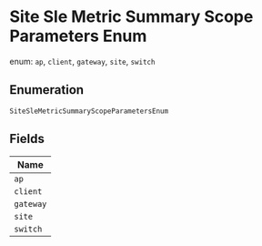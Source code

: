 
# Site Sle Metric Summary Scope Parameters Enum

enum: `ap`, `client`, `gateway`, `site`, `switch`

## Enumeration

`SiteSleMetricSummaryScopeParametersEnum`

## Fields

| Name |
|  --- |
| `ap` |
| `client` |
| `gateway` |
| `site` |
| `switch` |

